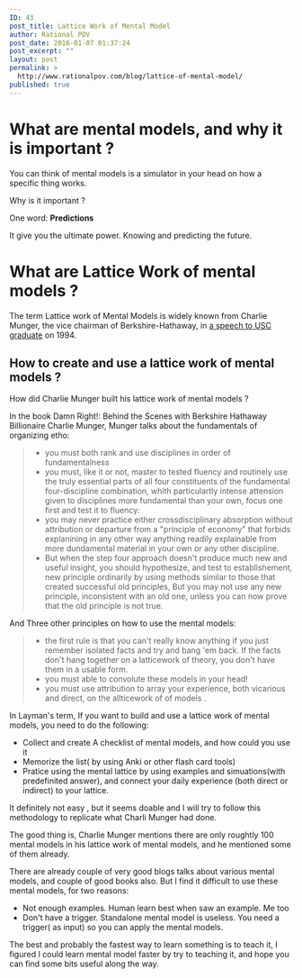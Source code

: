```yaml
---
ID: 43
post_title: Lattice Work of Mental Model
author: Rational POV
post_date: 2016-01-07 01:37:24
post_excerpt: ""
layout: post
permalink: >
  http://www.rationalpov.com/blog/lattice-of-mental-model/
published: true
---
```


# What are mental models, and why it is important ?

You can think of mental models is a simulator in your head on how a specific thing works.

Why is it important ?

One word: __Predictions__

It give you the ultimate power. Knowing and predicting the future.


# What are Lattice Work of mental models ?


The term Lattice work of Mental Models is widely known from Charlie Munger, the vice chairman of Berkshire-Hathaway, in [a speech to USC graduate](https://old.ycombinator.com/munger.html) on 1994.


## How to create and use a lattice work of mental models ?

How did Charlie Munger built his lattice work of mental models ?

In the book Damn Right!: Behind the Scenes with Berkshire Hathaway Billionaire Charlie Munger, Munger talks about the fundamentals of organizing etho:

>* you must both rank and use disciplines in order of fundamentalness
>* you must, like it or not, master to tested fluency and routinely use the truly essential parts of all four constituents of the fundamental four-discipline combination, whith particulartly intense attension given to disciplines more fundamental than your own, focus one first and test it to fluency:
>* you may never practice either crossdisciplinary absorption without attribution or departure from a "principle of economy" that forbids explanining in any other way anything readily explainable from more dundamental material in your own or any other discipline.
>* But when the step four  approach doesn't produce much new and useful insight, you should hypothesize, and test to establishement, new principle ordinarily by using methods similar to those that created successful old principles, But you may not use any new principle, inconsistent with an old one, unless you can now prove that the old principle is not true.

And Three other principles on how to use the mental models:

>* the first rule is that you can't really know anything if you just remember isolated facts and try and bang 'em back. If the facts don't hang together on a latticework of theory, you don't have them in a usable form.
>* you must able to convolute these models in your head!
>* you must use attribution to array your experience, both vicarious and direct, on the allticework of of models .

In Layman's term, If you want to build and use a lattice work of mental models, you need to do the following:

* Collect and create A checklist of mental models, and how could you use it
* Memorize the list( by using Anki or other flash card tools)
* Pratice using the mental lattice by using examples and simuations(with predefinited answer), and connect your daily experience (both direct or indirect) to your lattice.

It definitely not easy , but it seems doable and I will try to follow this methodology to replicate what Charli Munger had done.

The good thing is, Charlie Munger mentions there are only roughtly 100 mental models in his lattice work of mental models,  and he mentioned some of them already. 

There are already couple of very good blogs talks about various mental models, and couple of good books also. But I find it difficult to use these mental models, for two reasons:

* Not enough examples. Human learn best when saw an example. Me too
* Don't have a trigger. Standalone mental model is useless. You need a trigger( as input) so you can apply the mental models.

The best and probably the fastest way to learn something is to teach it, I figured I could learn mental model faster by try to teaching it, and hope you can find some bits useful along the way.

